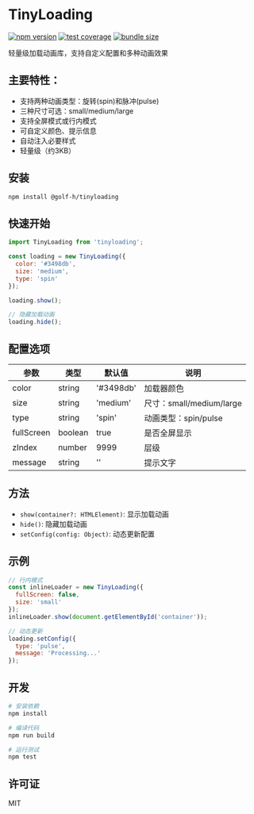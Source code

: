 # TinyLoading

[![npm version](https://img.shields.io/npm/v/@golf-h/tinyloading.svg)](https://www.npmjs.com/package/@golf-h/tinyloading)
[![test coverage](https://img.shields.io/badge/coverage-100%25-brightgreen)]()
[![bundle size](https://img.shields.io/badge/size-3.2KB-blue)]()

轻量级加载动画库，支持自定义配置和多种动画效果

## 主要特性：
- 支持两种动画类型：旋转(spin)和脉冲(pulse)
- 三种尺寸可选：small/medium/large
- 支持全屏模式或行内模式
- 可自定义颜色、提示信息
- 自动注入必要样式
- 轻量级（约3KB）

## 安装
```bash
npm install @golf-h/tinyloading
```

## 快速开始
```javascript
import TinyLoading from 'tinyloading';

const loading = new TinyLoading({
  color: '#3498db',
  size: 'medium',
  type: 'spin'
});

loading.show();

// 隐藏加载动画
loading.hide();
```

## 配置选项
| 参数       | 类型       | 默认值     | 说明                      |
|------------|------------|------------|---------------------------|
| color      | string     | '#3498db'  | 加载器颜色                |
| size       | string     | 'medium'   | 尺寸：small/medium/large  |
| type       | string     | 'spin'     | 动画类型：spin/pulse      |
| fullScreen | boolean    | true       | 是否全屏显示              |
| zIndex     | number     | 9999       | 层级                      |
| message    | string     | ''         | 提示文字                  |

## 方法
- `show(container?: HTMLElement)`: 显示加载动画
- `hide()`: 隐藏加载动画
- `setConfig(config: Object)`: 动态更新配置

## 示例
```javascript
// 行内模式
const inlineLoader = new TinyLoading({
  fullScreen: false,
  size: 'small'
});
inlineLoader.show(document.getElementById('container'));

// 动态更新
loading.setConfig({
  type: 'pulse',
  message: 'Processing...'
});
```

## 开发
```bash
# 安装依赖
npm install

# 编译代码
npm run build

# 运行测试
npm test
```

## 许可证
MIT